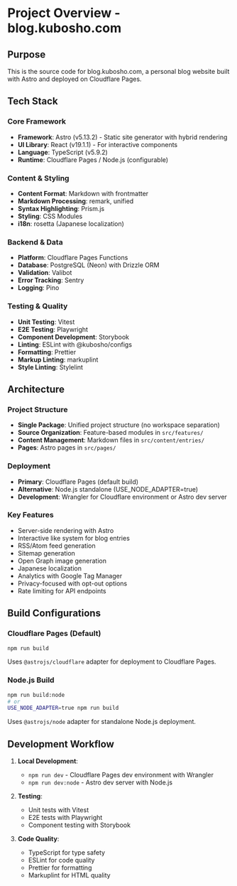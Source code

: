 # Project Overview - blog.kubosho.com

## Purpose

This is the source code for blog.kubosho.com, a personal blog website built with Astro and deployed on Cloudflare Pages.

## Tech Stack

### Core Framework

- **Framework**: Astro (v5.13.2) - Static site generator with hybrid rendering
- **UI Library**: React (v19.1.1) - For interactive components
- **Language**: TypeScript (v5.9.2)
- **Runtime**: Cloudflare Pages / Node.js (configurable)

### Content & Styling

- **Content Format**: Markdown with frontmatter
- **Markdown Processing**: remark, unified
- **Syntax Highlighting**: Prism.js
- **Styling**: CSS Modules
- **i18n**: rosetta (Japanese localization)

### Backend & Data

- **Platform**: Cloudflare Pages Functions
- **Database**: PostgreSQL (Neon) with Drizzle ORM
- **Validation**: Valibot
- **Error Tracking**: Sentry
- **Logging**: Pino

### Testing & Quality

- **Unit Testing**: Vitest
- **E2E Testing**: Playwright
- **Component Development**: Storybook
- **Linting**: ESLint with @kubosho/configs
- **Formatting**: Prettier
- **Markup Linting**: markuplint
- **Style Linting**: Stylelint

## Architecture

### Project Structure

- **Single Package**: Unified project structure (no workspace separation)
- **Source Organization**: Feature-based modules in `src/features/`
- **Content Management**: Markdown files in `src/content/entries/`
- **Pages**: Astro pages in `src/pages/`

### Deployment

- **Primary**: Cloudflare Pages (default build)
- **Alternative**: Node.js standalone (USE_NODE_ADAPTER=true)
- **Development**: Wrangler for Cloudflare environment or Astro dev server

### Key Features

- Server-side rendering with Astro
- Interactive like system for blog entries
- RSS/Atom feed generation
- Sitemap generation
- Open Graph image generation
- Japanese localization
- Analytics with Google Tag Manager
- Privacy-focused with opt-out options
- Rate limiting for API endpoints

## Build Configurations

### Cloudflare Pages (Default)

```bash
npm run build
```

Uses `@astrojs/cloudflare` adapter for deployment to Cloudflare Pages.

### Node.js Build

```bash
npm run build:node
# or
USE_NODE_ADAPTER=true npm run build
```

Uses `@astrojs/node` adapter for standalone Node.js deployment.

## Development Workflow

1. **Local Development**:
   - `npm run dev` - Cloudflare Pages dev environment with Wrangler
   - `npm run dev:node` - Astro dev server with Node.js

2. **Testing**:
   - Unit tests with Vitest
   - E2E tests with Playwright
   - Component testing with Storybook

3. **Code Quality**:
   - TypeScript for type safety
   - ESLint for code quality
   - Prettier for formatting
   - Markuplint for HTML quality
